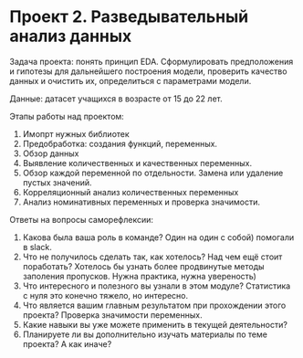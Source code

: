 # Проект 2. Разведывательный анализ данных 

Задача проекта: понять принцип EDA. Сформулировать предположения и гипотезы для дальнейшего построения модели, проверить качество данных и очистить их, определиться с параметрами модели.

Данные: датасет учащихся в возрасте от 15 до 22 лет.

Этапы работы над проектом: 

1. Имопрт нужных библиотек
2. Предобработка: создания функций, переменных.
3. Обзор данных
4. Выявление количественных и качественных переменных.
5. Обзор каждой переменной по отдельности. Замена или удаление пустых значений.
6. Корреляционный анализ количественных переменных
7. Анализ номинативных переменных и проверка значимости.

Ответы на вопросы саморефлексии:
1. Какова была ваша роль в команде?
Один на один с собой) помогали в slack.
2. Что не получилось сделать так, как хотелось? Над чем ещё стоит поработать? 
Хотелось бы узнать более продвинутые методы заполения пропусков. Нужна практика, нужна увереность)
3. Что интересного и полезного вы узнали в этом модуле? 
Статистика с нуля это конечно тяжело, но интересно.
4. Что является вашим главным результатом при прохождении этого проекта? 
Проверка значимости переменных.
5. Какие навыки вы уже можете применить в текущей деятельности?
6. Планируете ли вы дополнительно изучать материалы по теме проекта?
А как иначе? 

